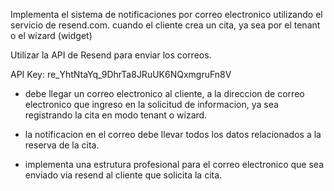 Implementa el sistema de notificaciones por correo electronico utilizando el servicio de resend.com. cuando el cliente crea un cita, ya sea por el tenant o el wizard (widget)

Utilizar la API de Resend para enviar los correos.

API Key: re_YhtNtaYq_9DhrTa8JRuUK6NQxmgruFn8V

- debe llegar un correo electronico al cliente, a la direccion de correo electronico que ingreso en la solicitud de informacion, ya sea  registrando la cita en modo tenant o wizard. 

- la notificacion en el correo debe llevar todos los datos relacionados a la reserva de la cita.

- implementa una estrutura profesional para el correo electronico que sea enviado via resend al cliente que solicita la cita.